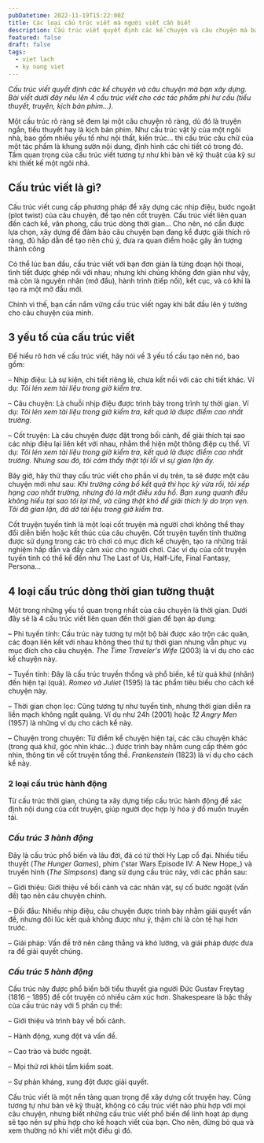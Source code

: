 ```yaml
---
pubDatetime: 2022-11-19T15:22:00Z
title: Các loại cấu trúc viết mà người viết cần biết
description: Cấu trúc viết quyết định các kể chuyện và câu chuyện mà bạn xây dựng. Bài viết dưới đây nêu lên 4 cấu trúc viết cho các tác phẩm phi hư cấu (tiểu thuyết, truyện, kịch bản phim…).
featured: false
draft: false
tags:
  - viet lach
  - ky nang viet
---
```


_Cấu trúc viết quyết định các kể chuyện và câu chuyện mà bạn xây dựng. Bài viết dưới đây nêu lên 4 cấu trúc viết cho các tác phẩm phi hư cấu (tiểu thuyết, truyện, kịch bản phim…)._

Một cấu trúc rõ ràng sẽ đem lại một câu chuyện rõ ràng, dù đó là truyện ngắn, tiểu thuyết hay là kịch bản phim. Như cấu trúc vật lý của một ngôi nhà, bao gồm nhiều yếu tố như nội thất, kiến trúc… thì cấu trúc câu chữ của một tác phẩm là khung sườn nội dung, định hình các chi tiết có trong đó. Tầm quan trọng của cấu trúc viết tương tự như khi bản vẽ kỹ thuật của kỹ sư khi thiết kế một ngôi nhà.

## Cấu trúc viết là gì?

Cấu trúc viết cung cấp phương pháp để xây dựng các nhịp điệu, bước ngoặt (plot twist) của câu chuyện, để tạo nên cốt truyện. Cấu trúc viết liên quan đến cách kể, văn phong, cấu trúc dòng thời gian… Cho nên, nó cần được lựa chọn, xây dựng để đảm bảo câu chuyện bạn đang kể được giải thích rõ ràng, đủ hấp dẫn để tạo nên chú ý, đưa ra quan điểm hoặc gây ấn tượng thành công

Có thể lúc ban đầu, cấu trúc viết với bạn đơn giản là từng đoạn hội thoại, tình tiết được ghép nối với nhau; nhưng khi chúng không đơn giản như vậy, mà còn là nguyên nhân (mở đầu), hành trình (tiếp nối), kết cục, và có khi là tạo ra một mở đầu mới.

Chính vì thế, bạn cần nắm vững cấu trúc viết ngay khi bắt đầu lên ý tưởng cho câu chuyện của mình.

## 3 yếu tố của cấu trúc viết

Để hiểu rõ hơn về cấu trúc viết, hãy nói về 3 yếu tố cấu tạo nên nó, bao gồm:

– Nhịp điệu: Là sự kiện, chi tiết riêng lẻ, chưa kết nối với các chi tiết khác. Ví dụ: _Tôi lén xem tài liệu trong giờ kiểm tra._

– Câu chuyện: Là chuỗi nhịp điệu được trình bày trong trình tự thời gian. Ví dụ: _Tôi lén xem tài liệu trong giờ kiểm tra, kết quả là được điểm cao nhất trường._

– Cốt truyện: Là câu chuyện được đặt trong bối cảnh, để giải thích tại sao các nhịp điệu lại liên kết với nhau, nhằm thể hiện một thông điệp cụ thể. Ví dụ: _Tôi lén xem tài liệu trong giờ kiểm tra, kết quả là được điểm cao nhất trường. Nhưng sau đó, tôi cảm thấy thật tội lỗi vì sự gian lận ấy._

Bây giờ, hãy thử thay cấu trúc viết cho phần ví dụ trên, ta sẽ được một câu chuyện mới như sau: _Khi trường công bố kết quả thi học kỳ vừa rồi, tôi xếp hạng cao nhất trường, nhưng đó là một điều xấu hổ. Bạn xung quanh đều không hiểu tại sao tôi lại thế, và cũng thật khó để giải thích lý do trọn vẹn. Tôi đã gian lận, đã dở tài liệu trong giờ kiểm tra._

Cốt truyện tuyến tính là một loại cốt truyện mà người chơi không thể thay đổi diễn biến hoặc kết thúc của câu chuyện. Cốt truyện tuyến tính thường được sử dụng trong các trò chơi có mục đích kể chuyện, tạo ra những trải nghiệm hấp dẫn và đầy cảm xúc cho người chơi. Các ví dụ của cốt truyện tuyến tính có thể kể đến như The Last of Us, Half-Life, Final Fantasy, Persona…

## 4 loại cấu trúc dòng thời gian tường thuật

Một trong những yếu tố quan trọng nhất của câu chuyện là thời gian. Dưới đây sẽ là 4 cấu trúc viết liên quan đến thời gian để bạn áp dụng:

– Phi tuyến tính: Cấu trúc này tương tự một bộ bài được xáo trộn các quân, các đoạn liên kết với nhau không theo thứ tự thời gian nhưng vẫn phục vụ mục đích cho câu chuyện. _The Time Traveler's Wife_ (2003) là ví dụ cho các kể chuyện này.

– Tuyến tính: Đây là cấu trúc truyền thống và phổ biến, kể từ quá khứ (nhân) đến hiện tại (quả). _Romeo và Juliet_ (1595) là tác phẩm tiêu biểu cho cách kể chuyện này.

– Thời gian chọn lọc: Cũng tương tự như tuyến tính, nhưng thời gian diễn ra liền mạch không ngắt quãng. Ví dụ như 24h (2001) hoặc _12 Angry Men_ (1957) là những ví dụ cho cách kể này.

– Chuyện trong chuyện: Từ điểm kể chuyện hiện tại, các câu chuyện khác (trong quá khứ, góc nhìn khác…) được trình bày nhằm cung cấp thêm góc nhìn, thông tin về cốt truyện tổng thể. _Frankenstein_ (1823) là ví dụ cho cách kể này.

### 2 loại cấu trúc hành động

Từ cấu trúc thời gian, chúng ta xây dựng tiếp cấu trúc hành động để xác định nội dung của cốt truyện, giúp người đọc hợp lý hóa ý đồ muốn truyền tải.

### _Cấu trúc 3 hành động_

Đây là cấu trúc phổ biến và lâu đời, đã có từ thời Hy Lạp cổ đại. Nhiều tiểu thuyết (_The Hunger Games_), phim ('star Wars Episode IV: A New Hope_) và truyền hình (_The Simpsons_) đang sử dụng cấu trúc này, với các phần sau:

– Giới thiệu: Giới thiệu về bối cảnh và các nhân vật, sự cố bước ngoặt (vấn đề) tạo nên câu chuyện chính.

– Đối đầu: Nhiều nhịp điệu, câu chuyện được trình bày nhằm giải quyết vấn đề, nhưng đôi lúc kết quả không được như ý, thậm chí là còn tệ hại hơn trước.

– Giải pháp: Vấn đề trở nên căng thẳng và khó lường, và giải pháp được đưa ra để giải quyết chúng.

### _Cấu trúc 5 hành động_

Cấu trúc này được phổ biến bởi tiểu thuyết gia người Đức Gustav Freytag (1816 – 1895) để cốt truyện có nhiều cảm xúc hơn. Shakespeare là bậc thầy của cấu trúc này với 5 phần cụ thể:

– Giới thiệu và trình bày về bối cảnh.

– Hành động, xung đột và vấn đề.

– Cao trào và bước ngoặt.

– Mọi thứ rơi khỏi tầm kiểm soát.

– Sự phản kháng, xung đột được giải quyết.

Cấu trúc viết là một nền tảng quan trọng để xây dựng cốt truyện hay. Cũng tương tự như bản vẽ kỹ thuật, không có cấu trúc viết nào phù hợp với mọi câu chuyện, nhưng biết những cấu trúc viết phổ biến để linh hoạt áp dụng sẽ tạo nên sự phù hợp cho kế hoạch viết của bạn. Cho nên, đừng bỏ qua và xem thường nó khi viết một điều gì đó.